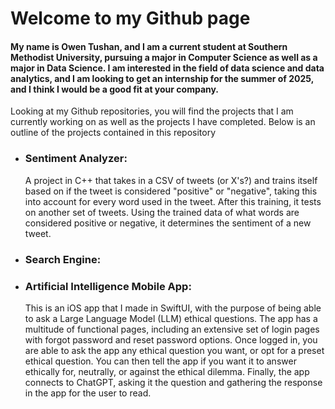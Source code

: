 # Welcome to my Github page #

#### My name is Owen Tushan, and I am a current student at Southern Methodist University, pursuing a major in Computer Science as well as a major in Data Science. I am interested in the field of data science and data analytics, and I am looking to get an internship for the summer of 2025, and I think I would be a good fit at your company. ####

Looking at my Github repositories, you will find the projects that I am currently working on as well as the projects I have completed. Below is an outline of the projects contained in  this repository


- ### Sentiment Analyzer: ###
  
  A project in C++ that takes in a CSV of tweets (or X's?) and trains itself based on if the tweet is considered "positive" or "negative", taking this into account for every word used in the tweet. After this training, it tests on another set of tweets. Using the trained data of what words are considered positive or negative, it determines the sentiment of a new tweet.


- ### Search Engine: ###


- ### Artificial Intelligence Mobile App: ###

  This is an iOS app that I made in SwiftUI, with the purpose of being able to ask a Large Language Model (LLM) ethical questions. The app has a multitude of functional pages, including an extensive set of login pages with forgot password and reset password options. Once logged in, you are able to ask the app any ethical question you want, or opt for a preset ethical question. You can then tell the app if you want it to answer ethically for, neutrally, or against the ethical dilemma. Finally, the app connects to ChatGPT, asking it the question and gathering the response in the app for the user to read. 



<!---
o-tushan/o-tushan is a ✨ special ✨ repository because its `README.md` (this file) appears on your GitHub profile.
You can click the Preview link to take a look at your changes.
--->
